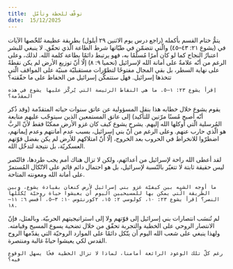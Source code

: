 ```yaml
---
title:  توقّف للحظة وتأمّل
date:  15/12/2025
---
```


يتمُّ ختام القسم بأكمله (راجع درس يوم الاثنين ٢٩ أيلول) بطريقة عظيمة تُلخّصها الآيات في (يشوع ٢١: ٤٣–٤٥) والّتي تتضمّن في طيّاتها شرط الطاعة الّذي تحقّق. لا ينبغي للبشر اعتبارُ النجاح كما لو كان أمرًا مُسلّمًا به، فهو يرتبط دائمًا بطاعة كلمة الله. لذلك، وعلى الرغم من أنّه علامةٌ على أمانة الله لإسرائيل (نحميا ٩: ٨) إلّا أنّ توزيع الأرض لم يكن نقطةً على نهاية السطر، بل بقي المجال مفتوحًا لتطوّرات مستقبليّة مبنيّة على المواقف الّتي تتخذها إسرائيل. فهل ستتمكّن إسرائيل من الحفاظ على ما حقّقته؟

`اِقرأ يشوع ٢٣: ١–٥. ما هي النقاط الرئيسة التي يُركّز عليها يشوع في هذه المقدّمة؟`

يقوم يشوع خلال خطابه هذا بنقل المسؤولية عن عاتق سنوات حياته المتقدّمة (وقد ذُكر أنّه أصبح مُسنًا مرّتين للتأكيد) إلى عاتق المستمعين الذين سيتوجّب عليهم متابعة المُرسلية الّتي أوكلها الله إليهم. يشرح يشوع كيف كان غزو الأرض ممكنًا فقط لأنّ الربَّ هو الّذي حارب عنهم. وعلى الرغم من أنّ بني إسرائيل، بسبب عدم أمانتهم وعدم إيمانهم، اضطرّوا للانخراط في الحروب بعد الخروج، إلّا أنّ امتلاكهم للأرض لم يكن بفضل قوّتهم العسكريّة، بل نتيجة لتدخّل الله.

لقد أعطى الله راحة لإسرائيل من أعدائهم، ولكن لا تزال هناك أمم يجب طردها، فالنّصر ليس حقيقة ثابتة لا تتغيّر بالنّسبة لإسرائيل، بل هو احتمال دائم قائم على الاتّكال المُستمرّ على أمانة الله ومعونته المتاحة.

`ما أوجه الشبه بين كيفيّة غزو بني إسرائيل لأرض كنعان بقيادة يشوع، وبين الطريقة الّتي يمكن بها للمسيحيين اليوم أن يعيشوا حياة روحيّة يُكلّلها النصر؟ اِقرأ يشوع ٢٣: ١٠، كولوسي ٢: ١٥، ٢كورنثوس ١٠: ٣–٥، أفسس ٦: ١١–١٨.`

لم تُنسَب انتصارات بني إسرائيل إلى قوّتهم ولا إلى استراتيجيتهم الحربيّة. وبالمثل، فإنّ الانتصار الروحي على الخطية والتجربة تحقّق من خلال تضحية يسوع المسيح وقيامته. ولهذا ينبغي على شعب الله اليوم أن يتّكل دائمًا على الموارد الروحيّة التي يقدّمها الروح القدس لكي يعيشوا حياةً غالبة ومنتصرة.

`رغم كلّ تلك الوعود الرائعة أمامنا، لماذا لا تزال الخطية فخًا يسهل الوقوع فيه؟`